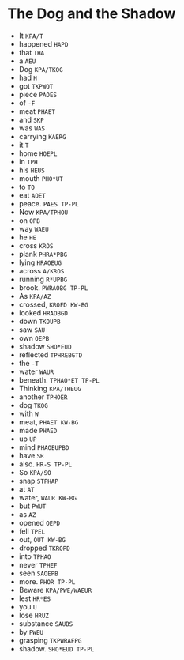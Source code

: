 # The Dog and the Shadow

* It `KPA/T`
* happened `HAPD`
* that `THA`
* a `AEU`
* Dog `KPA/TKOG`
* had `H`
* got `TKPWOT`
* piece `PAOES`
* of `-F`
* meat `PHAET`
* and `SKP`
* was `WAS`
* carrying `KAERG`
* it `T`
* home `HOEPL`
* in `TPH`
* his `HEUS`
* mouth `PHO*UT`
* to `TO`
* eat `AOET`
* peace. `PAES TP-PL`
* Now `KPA/TPHOU`
* on `OPB`
* way `WAEU`
* he `HE`
* cross `KROS`
* plank `PHRA*PBG`
* lying `HRAOEUG`
* across `A/KROS`
* running `R*UPBG`
* brook. `PWRAOBG TP-PL`
* As `KPA/AZ`
* crossed, `KROFD KW-BG`
* looked `HRAOBGD`
* down `TKOUPB`
* saw `SAU`
* own `OEPB`
* shadow `SHO*EUD`
* reflected `TPHREBGTD`
* the `-T`
* water `WAUR`
* beneath. `TPHAO*ET TP-PL`
* Thinking `KPA/THEUG`
* another `TPHOER`
* dog `TKOG`
* with `W`
* meat, `PHAET KW-BG`
* made `PHAED`
* up `UP`
* mind `PHAOEUPBD`
* have `SR`
* also. `HR-S TP-PL`
* So `KPA/SO`
* snap `STPHAP`
* at `AT`
* water, `WAUR KW-BG`
* but `PWUT`
* as `AZ`
* opened `OEPD`
* fell `TPEL`
* out, `OUT KW-BG`
* dropped `TKROPD`
* into `TPHAO`
* never `TPHEF`
* seen `SAOEPB`
* more. `PHOR TP-PL`
* Beware `KPA/PWE/WAEUR`
* lest `HR*ES`
* you `U`
* lose `HRUZ`
* substance `SAUBS`
* by `PWEU`
* grasping `TKPWRAFPG`
* shadow. `SHO*EUD TP-PL`

